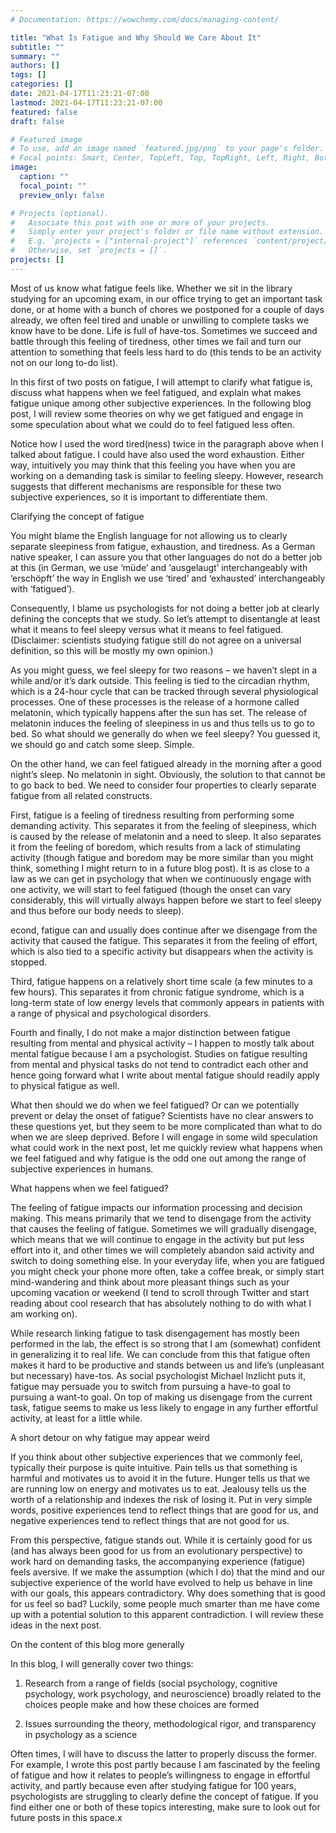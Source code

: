 ```yaml
---
# Documentation: https://wowchemy.com/docs/managing-content/

title: "What Is Fatigue and Why Should We Care About It"
subtitle: ""
summary: ""
authors: []
tags: []
categories: []
date: 2021-04-17T11:23:21-07:00
lastmod: 2021-04-17T11:23:21-07:00
featured: false
draft: false

# Featured image
# To use, add an image named `featured.jpg/png` to your page's folder.
# Focal points: Smart, Center, TopLeft, Top, TopRight, Left, Right, BottomLeft, Bottom, BottomRight.
image:
  caption: ""
  focal_point: ""
  preview_only: false

# Projects (optional).
#   Associate this post with one or more of your projects.
#   Simply enter your project's folder or file name without extension.
#   E.g. `projects = ["internal-project"]` references `content/project/deep-learning/index.md`.
#   Otherwise, set `projects = []`.
projects: []
---
```


Most of us know what fatigue feels like. Whether we sit in the library studying for an upcoming exam, in our office trying to get an important task done, or at home with a bunch of chores we postponed for a couple of days already, we often feel tired and unable or unwilling to complete tasks we know have to be done. Life is full of have-tos. Sometimes we succeed and battle through this feeling of tiredness, other times we fail and turn our attention to something that feels less hard to do (this tends to be an activity not on our long to-do list). 

In this first of two posts on fatigue, I will attempt to clarify what fatigue is, discuss what happens when we feel fatigued, and explain what makes fatigue unique among other subjective experiences. In the following blog post, I will review some theories on why we get fatigued and engage in some speculation about what we could do to feel fatigued less often. 

Notice how I used the word tired(ness) twice in the paragraph above when I talked about fatigue. I could have also used the word exhaustion. Either way, intuitively you may think that this feeling you have when you are working on a demanding task is similar to feeling sleepy. However, research suggests that different mechanisms are responsible for these two subjective experiences, so it is important to differentiate them. 

Clarifying the concept of fatigue

You might blame the English language for not allowing us to clearly separate sleepiness from fatigue, exhaustion, and tiredness. As a German native speaker, I can assure you that other languages do not do a better job at this (in German, we use ‘müde’ and ‘ausgelaugt’ interchangeably with ‘erschöpft’ the way in English we use ‘tired’ and ‘exhausted’ interchangeably with ‘fatigued’). 

Consequently, I blame us psychologists for not doing a better job at clearly defining the concepts that we study. So let’s attempt to disentangle at least what it means to feel sleepy versus what it means to feel fatigued. (Disclaimer: scientists studying fatigue still do not agree on a universal definition, so this will be mostly my own opinion.)

As you might guess, we feel sleepy for two reasons – we haven’t slept in a while and/or it’s dark outside. This feeling is tied to the circadian rhythm, which is a 24-hour cycle that can be tracked through several physiological processes. One of these processes is the release of a hormone called melatonin, which typically happens after the sun has set. The release of melatonin induces the feeling of sleepiness in us and thus tells us to go to bed. So what should we generally do when we feel sleepy? You guessed it, we should go and catch some sleep. Simple.

On the other hand, we can feel fatigued already in the morning after a good night’s sleep. No melatonin in sight. Obviously, the solution to that cannot be to go back to bed. We need to consider four properties to clearly separate fatigue from all related constructs. 

First, fatigue is a feeling of tiredness resulting from performing some demanding activity. This separates it from the feeling of sleepiness, which is caused by the release of melatonin and a need to sleep. It also separates it from the feeling of boredom, which results from a lack of stimulating activity (though fatigue and boredom may be more similar than you might think, something I might return to in a future blog post). It is as close to a law as we can get in psychology that when we continuously engage with one activity, we will start to feel fatigued (though the onset can vary considerably, this will virtually always happen before we start to feel sleepy and thus before our body needs to sleep).

econd, fatigue can and usually does continue after we disengage from the activity that caused the fatigue. This separates it from the feeling of effort, which is also tied to a specific activity but disappears when the activity is stopped. 

Third, fatigue happens on a relatively short time scale (a few minutes to a few hours). This separates it from chronic fatigue syndrome, which is a long-term state of low energy levels that commonly appears in patients with a range of physical and psychological disorders. 

Fourth and finally, I do not make a major distinction between fatigue resulting from mental and physical activity – I happen to mostly talk about mental fatigue because I am a psychologist. Studies on fatigue resulting from mental and physical tasks do not tend to contradict each other and hence going forward what I write about mental fatigue should readily apply to physical fatigue as well. 

What then should we do when we feel fatigued? Or can we potentially prevent or delay the onset of fatigue? Scientists have no clear answers to these questions yet, but they seem to be more complicated than what to do when we are sleep deprived. Before I will engage in some wild speculation what could work in the next post, let me quickly review what happens when we feel fatigued and why fatigue is the odd one out among the range of subjective experiences in humans.

What happens when we feel fatigued?

The feeling of fatigue impacts our information processing and decision making. This means primarily that we tend to disengage from the activity that causes the feeling of fatigue. Sometimes we will gradually disengage, which means that we will continue to engage in the activity but put less effort into it, and other times we will completely abandon said activity and switch to doing something else. In your everyday life, when you are fatigued you might check your phone more often, take a coffee break, or simply start mind-wandering and think about more pleasant things such as your upcoming vacation or weekend (I tend to scroll through Twitter and start reading about cool research that has absolutely nothing to do with what I am working on). 

While research linking fatigue to task disengagement has mostly been performed in the lab, the effect is so strong that I am (somewhat) confident in generalizing it to real life. We can conclude from this that fatigue often makes it hard to be productive and stands between us and life’s (unpleasant but necessary) have-tos. As social psychologist Michael Inzlicht puts it, fatigue may persuade you to switch from pursuing a have-to goal to pursuing a want-to goal. On top of making us disengage from the current task, fatigue seems to make us less likely to engage in any further effortful activity, at least for a little while.

A short detour on why fatigue may appear weird

If you think about other subjective experiences that we commonly feel, typically their purpose is quite intuitive. Pain tells us that something is harmful and motivates us to avoid it in the future. Hunger tells us that we are running low on energy and motivates us to eat. Jealousy tells us the worth of a relationship and indexes the risk of losing it. Put in very simple words, positive experiences tend to reflect things that are good for us, and negative experiences tend to reflect things that are not good for us. 

From this perspective, fatigue stands out. While it is certainly good for us (and has always been good for us from an evolutionary perspective) to work hard on demanding tasks, the accompanying experience (fatigue) feels aversive. If we make the assumption (which I do) that the mind and our subjective experience of the world have evolved to help us behave in line with our goals, this appears contradictory. Why does something that is good for us feel so bad? Luckily, some people much smarter than me have come up with a potential solution to this apparent contradiction. I will review these ideas in the next post.

On the content of this blog more generally

In this blog, I will generally cover two things:

1)    Research from a range of fields (social psychology, cognitive psychology, work psychology, and neuroscience) broadly related to the choices people make and how these choices are formed

2)    Issues surrounding the theory, methodological rigor, and transparency in psychology as a science

Often times, I will have to discuss the latter to properly discuss the former. For example, I wrote this post partly because I am fascinated by the feeling of fatigue and how it relates to people’s willingness to engage in effortful activity, and partly because even after studying fatigue for 100 years, psychologists are struggling to clearly define the concept of fatigue. If you find either one or both of these topics interesting, make sure to look out for future posts in this space.x